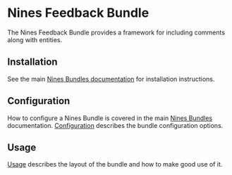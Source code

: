 Nines Feedback Bundle
=================

The Nines Feedback Bundle provides a framework for including comments along
with entities.

Installation
------------
See the main [Nines Bundles documentation](../README.md) for installation 
instructions.

Configuration
-------------

How to configure a Nines Bundle is covered in the main [Nines Bundles](../README.md)
documentation. [Configuration](config.md) describes the bundle configuration options.

Usage
-----

[Usage](usage.md) describes the layout of the bundle and how to make good use of it.
